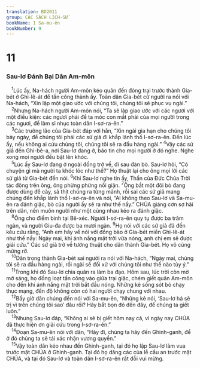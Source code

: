 ```yaml
---
translation: BD2011
group: CÁC SÁCH LỊCH-SỬ
bookName: I Sa-mu-ên 
bookNumber: 9
---
```


<div class="title"><h1>11</h1><h3>Sau-lơ Ðánh Bại Dân Am-môn</h3></div>
<span class="verse 1sa_11_1"> <sup>1</sup>Lúc ấy, Na-hách người Am-môn kéo quân đến đóng trại trước thành Gia-bét ở Ghi-lê-át để tấn công thành ấy. Toàn dân Gia-bét cử người ra nói với Na-hách, “Xin lập một giao ước với chúng tôi, chúng tôi sẽ phục vụ ngài.”<br/></span>
<span class="verse 1sa_11_2"> <sup>2</sup>Nhưng Na-hách người Am-môn nói, “Ta sẽ lập giao ước với các ngươi với một điều kiện: các ngươi phải để ta móc con mắt phải của mọi người trong các ngươi, để làm sỉ nhục toàn dân I-sơ-ra-ên.”<br/></span>
<span class="verse 1sa_11_3"> <sup>3</sup>Các trưởng lão của Gia-bét đáp với hắn, “Xin ngài gia hạn cho chúng tôi bảy ngày, để chúng tôi phái các sứ giả đi khắp lãnh thổ I-sơ-ra-ên. Ðến lúc ấy, nếu không ai cứu chúng tôi, chúng tôi sẽ ra đầu hàng ngài.” </span>
<span class="verse 1sa_11_4"><sup>4</sup>Vậy các sứ giả đến Ghi-bê-a, nơi Sau-lơ đang ở, báo tin cho mọi người ở đó nghe. Nghe xong mọi người đều bật lên khóc.<br/></span>
<span class="verse 1sa_11_5"> <sup>5</sup>Lúc ấy Sau-lơ đang ở ngoài đồng trở về, đi sau đàn bò. Sau-lơ hỏi, “Có chuyện gì mà người ta khóc lóc như thế?” Họ thuật lại cho ông mọi lời các sứ giả từ Gia-bét đến nói. </span>
<span class="verse 1sa_11_6"><sup>6</sup>Khi Sau-lơ nghe tin ấy, Thần của Ðức Chúa Trời tác động trên ông, ông phừng phừng nổi giận. </span>
<span class="verse 1sa_11_7"><sup>7</sup>Ông bắt một đôi bò đang được dùng để cày, sả thịt chúng ra từng mảnh, rồi sai các sứ giả mang chúng đến khắp lãnh thổ I-sơ-ra-ên và nói, “Ai không theo Sau-lơ và Sa-mu-ên ra đánh giặc, bò của người ấy sẽ ra như thế nầy.” CHÚA giáng cơn sợ hãi trên dân, nên muôn người như một cùng nhau kéo ra đánh giặc.<br/></span>
<span class="verse 1sa_11_8"> <sup>8</sup>Ông cho điểm binh tại Bê-xéc. Người I-sơ-ra-ên quy tụ được ba trăm ngàn, và người Giu-đa được ba mươi ngàn. </span>
<span class="verse 1sa_11_9"><sup>9</sup>Họ nói với các sứ giả đã đến kêu cứu rằng, “Anh em hãy về nói với đồng bào ở Gia-bét miền Ghi-lê-át như thế nầy: Ngày mai, khi ánh nắng mặt trời vừa nóng, anh chị em sẽ được giải cứu.” Các sứ giả trở về tường thuật cho dân thành Gia-bét. Họ vô cùng mừng rỡ.<br/></span>
<span class="verse 1sa_11_10"> <sup>10</sup>Dân trong thành Gia-bét sai người ra nói với Na-hách, “Ngày mai, chúng tôi sẽ ra đầu hàng ngài, rồi ngài sẽ đối xử với chúng tôi như thế nào tùy ý.”<br/></span>
<span class="verse 1sa_11_11"> <sup>11</sup>Trong khi đó Sau-lơ chia quân ra làm ba đạo. Hôm sau, lúc trời còn mờ mờ sáng, họ đồng loạt tấn công vào giữa trại giặc, chém giết quân Am-môn cho đến khi ánh nắng mặt trời bắt đầu nóng. Những kẻ sống sót bỏ chạy thục mạng, đến độ không còn có hai người chạy chung với nhau.<br/></span>
<span class="verse 1sa_11_12"> <sup>12</sup>Bấy giờ dân chúng đến nói với Sa-mu-ên, “Những kẻ nói, ‘Sau-lơ há sẽ trị vì trên chúng tôi sao’ đâu rồi? Hãy bắt bọn đó đến đây, để chúng ta giết luôn.”<br/></span>
<span class="verse 1sa_11_13"> <sup>13</sup>Nhưng Sau-lơ đáp, “Không ai sẽ bị giết hôm nay cả, vì ngày nay CHÚA đã thực hiện ơn giải cứu trong I-sơ-ra-ên.”<br/></span>
<span class="verse 1sa_11_14"> <sup>14</sup>Ðoạn Sa-mu-ên nói với dân, “Hãy đi, chúng ta hãy đến Ghinh-ganh, để ở đó chúng ta sẽ tái xác nhận vương quyền.”<br/></span>
<span class="verse 1sa_11_15"> <sup>15</sup>Vậy toàn dân kéo nhau đến Ghinh-ganh, tại đó họ lập Sau-lơ làm vua trước mặt CHÚA ở Ghinh-ganh. Tại đó họ dâng các của lễ cầu an trước mặt CHÚA, và tại đó Sau-lơ và toàn dân I-sơ-ra-ên rất đỗi vui mừng.<br/></span>
